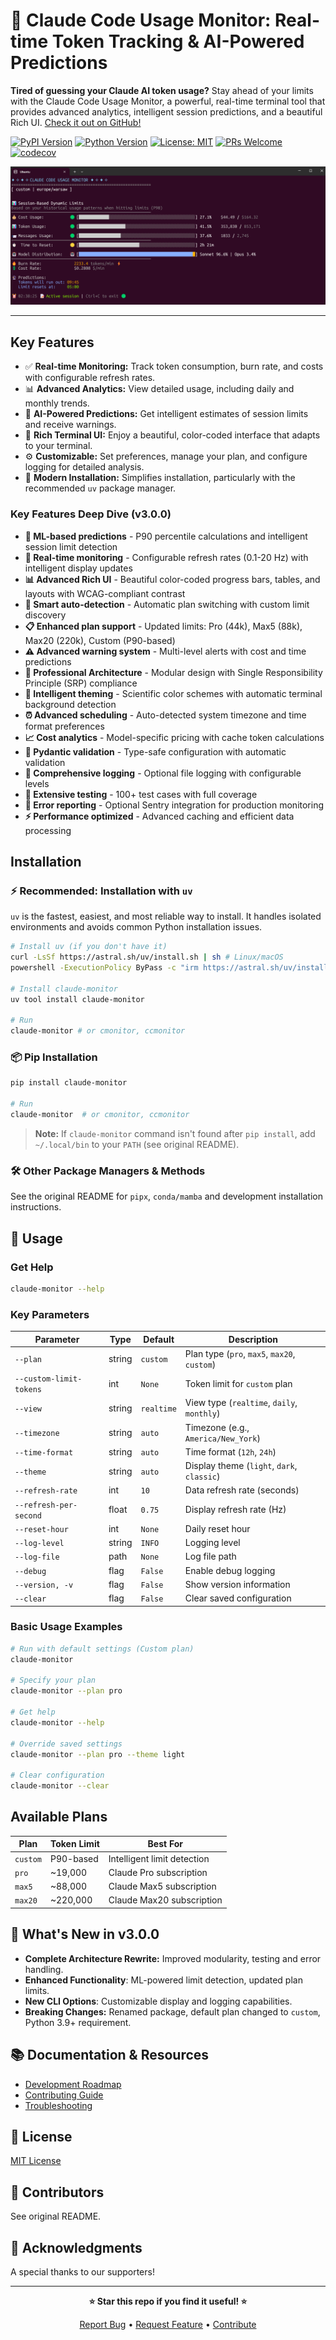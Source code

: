 # 🚀 Claude Code Usage Monitor: Real-time Token Tracking & AI-Powered Predictions

**Tired of guessing your Claude AI token usage?** Stay ahead of your limits with the Claude Code Usage Monitor, a powerful, real-time terminal tool that provides advanced analytics, intelligent session predictions, and a beautiful Rich UI. [Check it out on GitHub!](https://github.com/Maciek-roboblog/Claude-Code-Usage-Monitor)

[![PyPI Version](https://img.shields.io/pypi/v/claude-monitor.svg)](https://pypi.org/project/claude-monitor/)
[![Python Version](https://img.shields.io/badge/python-3.9+-blue.svg)](https://python.org)
[![License: MIT](https://img.shields.io/badge/License-MIT-yellow.svg)](https://opensource.org/licenses/MIT)
[![PRs Welcome](https://img.shields.io/badge/PRs-welcome-brightgreen.svg)](http://makeapullrequest.com)
[![codecov](https://codecov.io/gh/Maciek-roboblog/Claude-Code-Usage-Monitor/branch/main/graph/badge.svg)](https://codecov.io/gh/Maciek-roboblog/Claude-Code-Usage-Monitor)

![Claude Token Monitor Screenshot](https://raw.githubusercontent.com/Maciek-roboblog/Claude-Code-Usage-Monitor/main/doc/scnew.png)

---

## Key Features

*   ✅ **Real-time Monitoring:** Track token consumption, burn rate, and costs with configurable refresh rates.
*   📊 **Advanced Analytics:** View detailed usage, including daily and monthly trends.
*   🤖 **AI-Powered Predictions:** Get intelligent estimates of session limits and receive warnings.
*   🎨 **Rich Terminal UI:** Enjoy a beautiful, color-coded interface that adapts to your terminal.
*   ⚙️ **Customizable:** Set preferences, manage your plan, and configure logging for detailed analysis.
*   🚀 **Modern Installation:** Simplifies installation, particularly with the recommended `uv` package manager.

### Key Features Deep Dive (v3.0.0)

*   **🔮 ML-based predictions** - P90 percentile calculations and intelligent session limit detection
*   **🔄 Real-time monitoring** - Configurable refresh rates (0.1-20 Hz) with intelligent display updates
*   **📊 Advanced Rich UI** - Beautiful color-coded progress bars, tables, and layouts with WCAG-compliant contrast
*   **🤖 Smart auto-detection** - Automatic plan switching with custom limit discovery
*   **📋 Enhanced plan support** - Updated limits: Pro (44k), Max5 (88k), Max20 (220k), Custom (P90-based)
*   **⚠️ Advanced warning system** - Multi-level alerts with cost and time predictions
*   **💼 Professional Architecture** - Modular design with Single Responsibility Principle (SRP) compliance
*   **🎨 Intelligent theming** - Scientific color schemes with automatic terminal background detection
*   **⏰ Advanced scheduling** - Auto-detected system timezone and time format preferences
*   **📈 Cost analytics** - Model-specific pricing with cache token calculations
*   **🔧 Pydantic validation** - Type-safe configuration with automatic validation
*   **📝 Comprehensive logging** - Optional file logging with configurable levels
*   **🧪 Extensive testing** - 100+ test cases with full coverage
*   **🎯 Error reporting** - Optional Sentry integration for production monitoring
*   **⚡ Performance optimized** - Advanced caching and efficient data processing

## Installation

### ⚡ Recommended: Installation with `uv`

`uv` is the fastest, easiest, and most reliable way to install. It handles isolated environments and avoids common Python installation issues.

```bash
# Install uv (if you don't have it)
curl -LsSf https://astral.sh/uv/install.sh | sh # Linux/macOS
powershell -ExecutionPolicy ByPass -c "irm https://astral.sh/uv/install.ps1 | iex" # Windows

# Install claude-monitor
uv tool install claude-monitor

# Run
claude-monitor # or cmonitor, ccmonitor
```

### 📦 Pip Installation

```bash
pip install claude-monitor

# Run
claude-monitor  # or cmonitor, ccmonitor
```

>   **Note:**  If `claude-monitor` command isn't found after `pip install`, add `~/.local/bin` to your `PATH` (see original README).

### 🛠️ Other Package Managers & Methods

See the original README for `pipx`, `conda/mamba` and development installation instructions.

## 📖 Usage

### Get Help

```bash
claude-monitor --help
```

### Key Parameters

| Parameter               | Type      | Default       | Description                                  |
| ----------------------- | --------- | ------------- | -------------------------------------------- |
| `--plan`                | string    | `custom`      | Plan type (`pro`, `max5`, `max20`, `custom`) |
| `--custom-limit-tokens` | int       | `None`        | Token limit for `custom` plan                |
| `--view`                | string    | `realtime`    | View type (`realtime`, `daily`, `monthly`)    |
| `--timezone`            | string    | `auto`        | Timezone (e.g., `America/New_York`)          |
| `--time-format`         | string    | `auto`        | Time format (`12h`, `24h`)                     |
| `--theme`               | string    | `auto`        | Display theme (`light`, `dark`, `classic`)    |
| `--refresh-rate`        | int       | `10`          | Data refresh rate (seconds)                   |
| `--refresh-per-second`  | float     | `0.75`        | Display refresh rate (Hz)                      |
| `--reset-hour`          | int       | `None`        | Daily reset hour                             |
| `--log-level`           | string    | `INFO`        | Logging level                                |
| `--log-file`            | path      | `None`        | Log file path                                |
| `--debug`               | flag      | `False`       | Enable debug logging                         |
| `--version, -v`         | flag      | `False`       | Show version information                     |
| `--clear`               | flag      | `False`       | Clear saved configuration                    |

### Basic Usage Examples

```bash
# Run with default settings (Custom plan)
claude-monitor

# Specify your plan
claude-monitor --plan pro

# Get help
claude-monitor --help

# Override saved settings
claude-monitor --plan pro --theme light

# Clear configuration
claude-monitor --clear
```

## Available Plans

| Plan         | Token Limit | Best For                       |
| ------------ | ----------- | ------------------------------ |
| `custom`     | P90-based   | Intelligent limit detection    |
| `pro`        | ~19,000     | Claude Pro subscription        |
| `max5`       | ~88,000     | Claude Max5 subscription       |
| `max20`      | ~220,000    | Claude Max20 subscription      |

## 🚀 What's New in v3.0.0

*   **Complete Architecture Rewrite:** Improved modularity, testing and error handling.
*   **Enhanced Functionality**: ML-powered limit detection, updated plan limits.
*   **New CLI Options**: Customizable display and logging capabilities.
*   **Breaking Changes:** Renamed package, default plan changed to `custom`, Python 3.9+ requirement.

## 📚 Documentation & Resources

*   [Development Roadmap](DEVELOPMENT.md)
*   [Contributing Guide](CONTRIBUTING.md)
*   [Troubleshooting](TROUBLESHOOTING.md)

## 📝 License

[MIT License](LICENSE)

## 🤝 Contributors

See original README.

## 🙏 Acknowledgments

A special thanks to our supporters!

---

<div align="center">

**⭐ Star this repo if you find it useful! ⭐**

[Report Bug](https://github.com/Maciek-roboblog/Claude-Code-Usage-Monitor/issues) • [Request Feature](https://github.com/Maciek-roboblog/Claude-Code-Usage-Monitor/issues) • [Contribute](CONTRIBUTING.md)

</div>